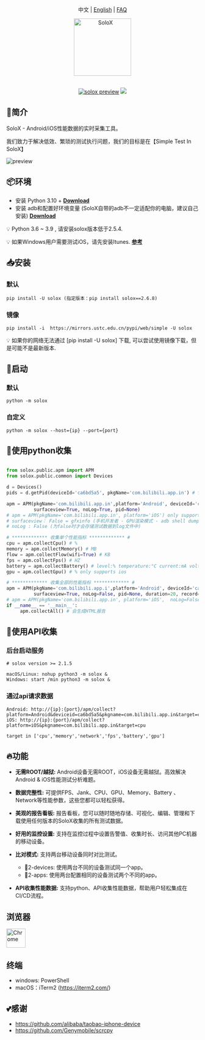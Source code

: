 <p align="center">
  <a>中文</a> | <a href="./README.md">English</a> | <a href="./FAQ.md">FAQ</a>
</p>

<p align="center">
<a href="#">
<img src="https://cdn.nlark.com/yuque/0/2022/png/153412/1643364757640-b4529458-ec8d-42cc-a2d8-c0ce60fdf50f.png" alt="SoloX" width="150">
</a>
<br>
<br>

</p>
<p align="center">
<a href="https://pypi.org/project/solox/" target="__blank"><img src="https://img.shields.io/pypi/v/solox" alt="solox preview"></a>
<a href="https://pepy.tech/project/solox" target="__blank"><img src="https://static.pepy.tech/personalized-badge/solox?period=total&units=international_system&left_color=grey&right_color=orange&left_text=downloads"></a>
<br>
</p>

## 🔎简介

SoloX - Android/iOS性能数据的实时采集工具。

我们致力于解决低效、繁琐的测试执行问题，我们的目标是在【Simple Test In SoloX】

![preview](https://github.com/smart-test-ti/SoloX/assets/24454096/79964f92-de3a-435f-b6ab-3d39ac8da425)

## 📦环境

- 安装 Python 3.10 + [**Download**](https://www.python.org/downloads/)
- 安装 adb和配置好环境变量 (SoloX自带的adb不一定适配你的电脑，建议自己安装) [**Download**](https://developer.android.com/studio/releases/platform-tools)

💡 Python 3.6 ~ 3.9 , 请安装solox版本低于2.5.4.

💡 如果Windows用户需要测试iOS，请先安装Itunes. [**参考**](https://github.com/alibaba/taobao-iphone-device)

## 📥安装

### 默认

```shell
pip install -U solox (指定版本：pip install solox==2.6.8)
```

### 镜像

```shell
pip install -i  https://mirrors.ustc.edu.cn/pypi/web/simple -U solox
```

💡 如果你的网络无法通过 [pip install -U solox] 下载, 可以尝试使用镜像下载，但是可能不是最新版本.

## 🚀启动

### 默认

```shell
python -m solox
```

### 自定义

```shell
python -m solox --host={ip} --port={port}
```

## 🏴󠁣󠁩󠁣󠁭󠁿使用python收集

```python

from solox.public.apm import APM
from solox.public.common import Devices

d = Devices()
pids = d.getPid(deviceId='ca6bd5a5', pkgName='com.bilibili.app.in') # for android

apm = APM(pkgName='com.bilibili.app.in',platform='Android', deviceId='ca6bd5a5', 
          surfaceview=True, noLog=True, pid=None)
# apm = APM(pkgName='com.bilibili.app.in', platform='iOS') only supports one device
# surfaceview： False = gfxinfo (手机开发者 - GPU渲染模式 - adb shell dumpsys gfxinfo)
# noLog : False (为false时才会存储测试数据到log文件中)

# ************* 收集单个性能指标 ************* #
cpu = apm.collectCpu() # %
memory = apm.collectMemory() # MB
flow = apm.collectFlow(wifi=True) # KB
fps = apm.collectFps() # HZ
battery = apm.collectBattery() # level:% temperature:°C current:mA voltage:mV power:w
gpu = apm.collectGpu() # % only supports ios

# ************* 收集全部的性能指标 ************* #
apm = APM(pkgName='com.bilibili.app.i',platform='Android', deviceId='ca6bd5a5', 
          surfaceview=True, noLog=False, pid=None, duration=20, record=False) # duration : 秒 （持续执行时间） record: 是否录屏（只支持安卓）
# apm = APM(pkgName='com.bilibili.app.in', platform='iOS',  noLog=False, duration=20)  
if __name__ == '__main__':
     apm.collectAll() # 会生成HTML报告
```

## 🏴󠁣󠁩󠁣󠁭󠁿使用API收集

### 后台启动服务

```
# solox version >= 2.1.5

macOS/Linux: nohup python3 -m solox &
Windows: start /min python3 -m solox &
```

### 通过api请求数据

```shell
Android: http://{ip}:{port}/apm/collect?platform=Android&deviceid=ca6bd5a5&pkgname=com.bilibili.app.in&target=cpu
iOS: http://{ip}:{port}/apm/collect?platform=iOS&pkgname=com.bilibili.app.in&target=cpu

target in ['cpu','memory','network','fps','battery','gpu']
```

## 🔥功能

* **无需ROOT/越狱:** Android设备无需ROOT，iOS设备无需越狱。高效解决Android & iOS性能测试分析难题。
* **数据完整性:** 可提供FPS、Jank、CPU、GPU、Memory、Battery 、Network等性能参数，这些您都可以轻松获得。
* **美观的报告看板:** 报告看板，您可以随时随地存储、可视化、编辑、管理和下载使用任何版本的SoloX收集的所有测试数据。
* **好用的监控设置:** 支持在监控过程中设置告警值、收集时长、访问其他PC机器的移动设备。
* **比对模式:** 支持两台移动设备同时对比测试。

  - 🌱2-devices: 使用两台不同的设备测试同一个app。
  - 🌱2-apps: 使用两台配置相同的设备测试两个不同的app。
* **API收集性能数据:** 支持python、API收集性能数据，帮助用户轻松集成在CI/CD流程。

## 浏览器

<img src="https://cdn.nlark.com/yuque/0/2023/png/153412/1677553244198-96ce5709-f33f-4038-888f-f330d1f74450.png" alt="Chrome" width="50px" height="50px" />

## 终端

- windows: PowerShell
- macOS：iTerm2 (https://iterm2.com/)

## 💕感谢

- https://github.com/alibaba/taobao-iphone-device
- https://github.com/Genymobile/scrcpy
